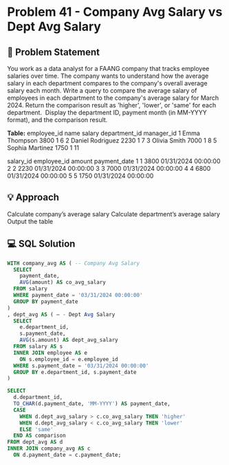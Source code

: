 # Problem 41 - Company Avg Salary vs Dept Avg Salary

## 📄 Problem Statement
You work as a data analyst for a FAANG company that tracks employee salaries over time. The company wants to understand how the average salary in each department compares to the company's overall average salary each month.
Write a query to compare the average salary of employees in each department to the company's average salary for March 2024. Return the comparison result as 'higher', 'lower', or 'same' for each department.  Display the department ID, payment month (in MM-YYYY format), and the comparison result. 

**Table:**
employee_id	name			salary	department_id	manager_id
	1	Emma Thompson	3800		1		6
	2	Daniel Rodriguez	2230		1		7
	3	Olivia Smith		7000		1		8
	5	Sophia Martinez	1750		1		11

salary_id	employee_id	amount	payment_date
	1		1	3800		01/31/2024 00:00:00
	2		2	2230		01/31/2024 00:00:00
	3		3	7000		01/31/2024 00:00:00
	4		4	6800		01/31/2024 00:00:00
	5		5	1750		01/31/2024 00:00:00


## 💡 Approach
Calculate company’s average salary
Calculate department’s average salary
Output the table 

## 💻 SQL Solution

```sql
WITH company_avg AS ( -- Company Avg Salary
  SELECT 
    payment_date,
    AVG(amount) AS co_avg_salary
  FROM salary
  WHERE payment_date = '03/31/2024 00:00:00'
  GROUP BY payment_date
)
, dept_avg AS ( — - Dept Avg Salary
  SELECT
    e.department_id,
    s.payment_date,
    AVG(s.amount) AS dept_avg_salary
  FROM salary AS s
  INNER JOIN employee AS e
    ON s.employee_id = e.employee_id
  WHERE s.payment_date = '03/31/2024 00:00:00'
  GROUP BY e.department_id, s.payment_date
)

SELECT
  d.department_id,
  TO_CHAR(d.payment_date, 'MM-YYYY') AS payment_date,
  CASE  
    WHEN d.dept_avg_salary > c.co_avg_salary THEN 'higher'
    WHEN d.dept_avg_salary < c.co_avg_salary THEN 'lower'
    ELSE 'same'
  END AS comparison
FROM dept_avg AS d
INNER JOIN company_avg AS c
  ON d.payment_date = c.payment_date;
